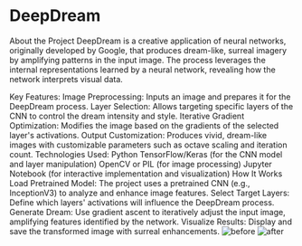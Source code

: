 # DeepDream

About the Project
DeepDream is a creative application of neural networks, originally developed by Google, that produces dream-like, surreal imagery by amplifying patterns in the input image. The process leverages the internal representations learned by a neural network, revealing how the network interprets visual data.

Key Features:
Image Preprocessing: Inputs an image and prepares it for the DeepDream process.
Layer Selection: Allows targeting specific layers of the CNN to control the dream intensity and style.
Iterative Gradient Optimization: Modifies the image based on the gradients of the selected layer's activations.
Output Customization: Produces vivid, dream-like images with customizable parameters such as octave scaling and iteration count.
Technologies Used:
Python
TensorFlow/Keras (for the CNN model and layer manipulation)
OpenCV or PIL (for image processing)
Jupyter Notebook (for interactive implementation and visualization)
How It Works
Load Pretrained Model: The project uses a pretrained CNN (e.g., InceptionV3) to analyze and enhance image features.
Select Target Layers: Define which layers' activations will influence the DeepDream process.
Generate Dream: Use gradient ascent to iteratively adjust the input image, amplifying features identified by the network.
Visualize Results: Display and save the transformed image with surreal enhancements.
![before](https://github.com/user-attachments/assets/a79f39a7-4c32-45e2-b11c-62b267c4a76e)
![after](https://github.com/user-attachments/assets/14dd3f3c-6866-4dc5-b6c0-7cca8ef591c3)
